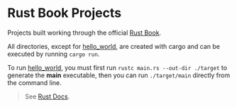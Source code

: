# Rust Book Projects

Projects built working through the official [Rust Book](https://doc.rust-lang.org/book/). 

All directories, except for [hello_world](./hello_world), are created with cargo and can be executed by running `cargo run`. 

To run [hello_world](./hello_world), you must first run `rustc main.rs --out-dir ./target` to generate the **main** executable, then you can run `./target/main` directly from the command line.

> See [Rust Docs](https://www.rust-lang.org/learn).
